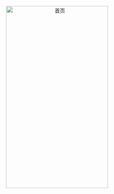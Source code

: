 <div align=center>
	<img width="280" height="500" src="https://github.com/zxuu/DouTu/blob/master/images/20191227_153154.jpg" alt="首页"/>
</div>
